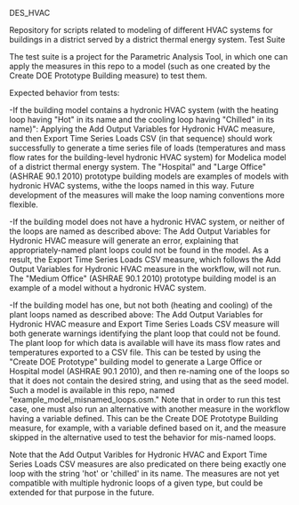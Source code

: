DES_HVAC

Repository for scripts related to modeling of different HVAC systems for buildings in a district served by a district thermal energy system.
Test Suite

The test suite is a project for the Parametric Analysis Tool, in which one can apply the measures in this repo to a model (such as one created by the Create DOE Prototype Building measure) to test them.

Expected behavior from tests:

-If the building model contains a hydronic HVAC system (with the heating loop having "Hot" in its name and the cooling loop having "Chilled" in its name)": Applying the Add Output Variables for Hydronic HVAC measure, and then Export Time Series Loads CSV (in that sequence) should work successfully to generate a time series file of loads (temperatures and mass flow rates for the building-level hydronic HVAC system) for Modelica model of a district thermal energy system. The "Hospital" and "Large Office" (ASHRAE 90.1 2010) prototype building models are examples of models with hydronic HVAC systems, withe the loops named in this way. Future development of the measures will make the loop naming conventions more flexible.

-If the building model does not have a hydronic HVAC system, or neither of the loops are named as described above: The Add Output Variables for Hydronic HVAC measure will generate an error, explaining that appropriately-named plant loops could not be found in the model. As a result, the Export Time Series Loads CSV measure, which follows the Add Output Variables for Hydronic HVAC measure in the workflow, will not run. The "Medium Office" (ASHRAE 90.1 2010) prototype building model is an example of a model without a hydronic HVAC system.

-If the building model has one, but not both (heating and cooling) of the plant loops named as described above: The Add Output Variables for Hydronic HVAC measure and Export Time Series Loads CSV measure will both generate warnings identifying the plant loop that could not be found. The plant loop for which data is available will have its mass flow rates and temperatures exported to a CSV file. This can be tested by using the "Create DOE Prototype" building model to generate a Large Office or Hospital model (ASHRAE 90.1 2010), and then re-naming one of the loops so that it does not contain the desired string, and using that as the seed model. Such a model is available in this repo, named "example_model_misnamed_loops.osm." Note that in order to run this test case, one must also run an alternative with another measure in the workflow having a variable defined. This can be the Create DOE Prototype Building measure, for example, with a variable defined based on it, and the measure skipped in the alternative used to test the behavior for mis-named loops.

Note that the Add Output Varibles for Hydronic HVAC and Export Time Series Loads CSV measures are also predicated on there being exactly one loop with the string 'hot' or 'chilled' in its name. The measures are not yet compatible with multiple hydronic loops of a given type, but could be extended for that purpose in the future.
